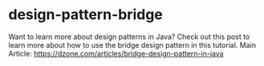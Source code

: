 # design-pattern-bridge
Want to learn more about design patterns in Java? Check out this post to learn more about how to use the bridge design pattern in this tutorial.
Main Article: https://dzone.com/articles/bridge-design-pattern-in-java
